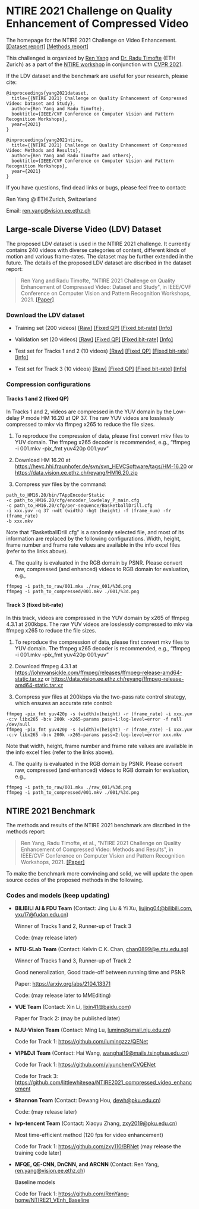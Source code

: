 # NTIRE 2021 Challenge on Quality Enhancement of Compressed Video

The homepage for the NTIRE 2021 Challenge on Video Enhancement.  [[Dataset report]](https://arxiv.org/abs/2104.10782) [[Methods report]](https://arxiv.org/abs/2104.10781) 

This challenged is organized by [Ren Yang](https://renyang-home.github.io/) and [Dr. Radu Timofte](https://people.ee.ethz.ch/~timofter/) (ETH Zurich) as a part of the [NTIRE workshop](https://data.vision.ee.ethz.ch/cvl/ntire21/) in conjunction with [CVPR 2021](http://cvpr2021.thecvf.com/workshops-schedule).

If the LDV dataset and the benchmark are useful for your research, please cite:
```
@inproceedings{yang2021dataset,
  title={{NTIRE 2021} Challenge on Quality Enhancement of Compressed Video: Dataset and Study},
  author={Ren Yang and Radu Timofte}, 
  booktitle={IEEE/CVF Conference on Computer Vision and Pattern Recognition Workshops}, 
  year={2021}
}

@inproceedings{yang2021ntire,
  title={{NTIRE 2021} Challenge on Quality Enhancement of Compressed Video: Methods and Results},
  author={Ren Yang and Radu Timofte and others}, 
  booktitle={IEEE/CVF Conference on Computer Vision and Pattern Recognition Workshops}, 
  year={2021}
}
```

If you have questions, find dead links or bugs, please feel free to contact:

Ren Yang @ ETH Zurich, Switzerland   

Email: ren.yang@vision.ee.ethz.ch

## Large-scale Diverse Video (LDV) Dataset

The proposed LDV dataset is used in the NTIRE 2021 challenge. It currently contains 240 videos with diverse categories of content, different kinds of motion and various frame-rates. The dataset may be further extended in the future. The details of the proposed LDV dataset are discribed in the dataset report:

> Ren Yang and Radu Timofte, "NTIRE 2021 Challenge on Quality Enhancement of Compressed Video: Dataset and Study", in IEEE/CVF Conference on Computer Vision and Pattern Recognition Workshops, 2021. [[Paper]](https://arxiv.org/abs/2104.10782)

### Download the LDV dataset

- Training set (200 videos) 
[[Raw]](https://data.vision.ee.ethz.ch/reyang/training_raw.zip) 
[[Fixed QP]](https://data.vision.ee.ethz.ch/reyang/training_fixed-QP.zip)
[[Fixed bit-rate]](https://data.vision.ee.ethz.ch/reyang/training_fixed-rate.zip)
[[Info]](https://data.vision.ee.ethz.ch/reyang/data_train.xlsx)

- Validation set (20 videos)
[[Raw]](https://data.vision.ee.ethz.ch/reyang/validation_raw.zip)
[[Fixed QP]](https://data.vision.ee.ethz.ch/reyang/validation_fixed-QP.zip)
[[Fixed bit-rate]](https://data.vision.ee.ethz.ch/reyang/validation_fixed-rate.zip)
[[Info]](https://data.vision.ee.ethz.ch/reyang/data_validation.xlsx)

- Test set for Tracks 1 and 2 (10 videos)
[[Raw]](https://data.vision.ee.ethz.ch/reyang/test_raw_1.zip)
[[Fixed QP]](https://data.vision.ee.ethz.ch/reyang/test_fixed-QP_release.zip)
[[Fixed bit-rate]](https://data.vision.ee.ethz.ch/reyang/test_fixed-rate_1.zip)
[[Info]](https://data.vision.ee.ethz.ch/reyang/data_test_1.xlsx)

- Test set for Track 3 (10 videos)
[[Raw]](https://data.vision.ee.ethz.ch/reyang/test_raw_2.zip)
[[Fixed QP]](https://data.vision.ee.ethz.ch/reyang/test_fixed-QP_2.zip)
[[Fixed bit-rate]](https://data.vision.ee.ethz.ch/reyang/test_fixed-rate_release.zip)
[[Info]](https://data.vision.ee.ethz.ch/reyang/data_test_2.xlsx) 

### Compression configurations

#### Tracks 1 and 2 (fixed QP)

In Tracks 1 and 2, videos are compressed in the YUV domain by the Low-delay P mode HM 16.20 at QP 37. The raw YUV videos are losslessly compressed to mkv via ffmpeg x265 to reduce the file sizes.

1. To reproduce the compression of data, please first convert mkv files to YUV domain. The ffmpeg x265 decoder is recommended, e.g., “ffmpeg -i 001.mkv -pix_fmt yuv420p 001.yuv”

2. Download HM 16.20 at https://hevc.hhi.fraunhofer.de/svn/svn_HEVCSoftware/tags/HM-16.20 or https://data.vision.ee.ethz.ch/reyang/HM16.20.zip

3. Compress yuv files by the command:
```
path_to_HM16.20/bin/TAppEncoderStatic
-c path_to_HM16.20/cfg/encoder_lowdelay_P_main.cfg
-c path_to_HM16.20/cfg/per-sequence/BasketballDrill.cfg
-i xxx.yuv -q 37 -wdt (width) -hgt (height) -f (frame_num) -fr (frame_rate)
-b xxx.mkv
```
Note that “BasketballDrill.cfg” is a randomly selected file, and most of its information are replaced by the following configurations. Width, height, frame number and frame rate values are available in the info excel files (refer to the links above).

4. The quality is evaluated in the RGB domain by PSNR. Please convert raw, compressed (and enhanced) videos to RGB domain for evaluation, e.g.,
```
ffmpeg -i path_to_raw/001.mkv ./raw_001/%3d.png
ffmpeg -i path_to_compressed/001.mkv ./001/%3d.png
```

#### Track 3 (fixed bit-rate)

In this track, videos are compressed in the YUV domain by x265 of ffmpeg 4.3.1 at 200kbps. The raw YUV videos are losslessly compressed to mkv via ffmpeg x265 to reduce the file sizes.

1. To reproduce the compression of data, please first convert mkv files to YUV domain. The ffmpeg x265 decoder is recommended, e.g., “ffmpeg -i 001.mkv -pix_fmt yuv420p 001.yuv”

2. Download ffmpeg 4.3.1 at https://johnvansickle.com/ffmpeg/releases/ffmpeg-release-amd64-static.tar.xz or https://data.vision.ee.ethz.ch/reyang/ffmpeg-release-amd64-static.tar.xz
 
3. Compress yuv files at 200kbps via the two-pass rate control strategy, which ensures an accurate rate control:
```
ffmpeg -pix_fmt yuv420p -s (width)x(height) -r (frame_rate) -i xxx.yuv -c:v libx265 -b:v 200k -x265-params pass=1:log-level=error -f null /dev/null
ffmpeg -pix_fmt yuv420p -s (width)x(height) -r (frame_rate) -i xxx.yuv -c:v libx265 -b:v 200k -x265-params pass=2:log-level=error xxx.mkv
```

Note that width, height, frame number and frame rate values are available in the info excel files (refer to the links above).

4. The quality is evaluated in the RGB domain by PSNR. Please convert raw, compressed (and enhanced) videos to RGB domain for evaluation, e.g.,
```
ffmpeg -i path_to_raw/001.mkv ./raw_001/%3d.png
ffmpeg -i path_to_compressed/001.mkv ./001/%3d.png
```

## NTIRE 2021 Benchmark

The methods and results of the NTIRE 2021 benchmark are discribed in the methods report:

> Ren Yang, Radu Timofte, et al., "NTIRE 2021 Challenge on Quality Enhancement of Compressed Video: Methods and Results", in IEEE/CVF Conference on Computer Vision and Pattern Recognition Workshops, 2021. [[Paper]](https://arxiv.org/abs/2104.10781)

To make the benchmark more convincing and solid, we will update the open source codes of the proposed methods in the following.

### Codes and models (keep updating)

- **BILIBILI AI & FDU Team** (Contact: Jing Liu & Yi Xu, liujing04@bilibili.com, yxu17@fudan.edu.cn)

  Winner of Tracks 1 and 2, Runner-up of Track 3

  Code: (may release later)

- **NTU-SLab Team** (Contact: Kelvin C.K. Chan, chan0899@e.ntu.edu.sg)

  Winner of Tracks 1 and 3, Runner-up of Track 2
  
  Good neneralization, Good trade-off between running time and PSNR
  
  Paper: https://arxiv.org/abs/2104.13371

  Code: (may release later to MMEditing)
  
- **VUE Team** (Contact: Xin Li, lixin41@baidu.com)

  Paper for Track 2: (may be published later)

- **NJU-Vision Team** (Contact: Ming Lu, luming@smail.nju.edu.cn)

  Code for Track 1: https://github.com/lumingzzz/QENet

- **VIP&DJI Team** (Contact: Hai Wang, wanghai19@mails.tsinghua.edu.cn)

  Code for Track 1: https://github.com/yiyunchen/CVQENet

  Code for Track 3: https://github.com/littlewhitesea/NTIRE2021_compressed_video_enhancement

- **Shannon Team** (Contact: Dewang Hou, dewh@pku.edu.cn)

  Code: (may release later)

- **Ivp-tencent Team** (Contact: Xiaoyu Zhang, zxy2019@pku.edu.cn)

  Most time-efficient method (120 fps for video enhancement)

  Code for Track 1: https://github.com/zxy110/BRNet (may release the training code later)

- **MFQE, QE-CNN, DnCNN, and ARCNN** (Contact: Ren Yang, ren.yang@vision.ee.ethz.ch)

  Baseline models

  Code for Track 1: https://github.com/RenYang-home/NTIRE21_VEnh_Baseline

